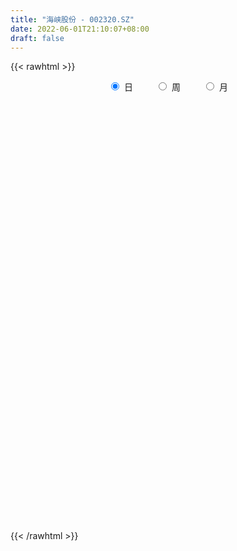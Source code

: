 ```yaml
---
title: "海峡股份 - 002320.SZ"
date: 2022-06-01T21:10:07+08:00
draft: false
---
```

{{< rawhtml >}}
    <div style="text-align: center">
        <label style="padding: 1rem;"><input style="margin-right: .5rem" type="radio" name="period" value="D" checked onclick="period_change(this)">日</label>
        <label style="padding: 1rem;"><input style="margin-right: .5rem" type="radio" name="period" value="W" onclick="period_change(this)">周</label>
        <label style="padding: 1rem;"><input style="margin-right: .5rem" type="radio" name="period" value="M" onclick="period_change(this)">月</label>
    </div>
    <div id="chart" style="height: 700px;"></div> 
    <script type="text/javascript">
        const D_v = [84780.52,158022.11,153281.82,160617.18,96388.44,107554.06,129443.5,97275.0,77658.43,106996.48,63016.31,73534.74,181164.91,105128.03,128283.33,306847.99,158212.87,139062.3,95242.49,83366.16,79783.09,81720.85,73490.59,87049.74,77660.39,77703.33,104316.32,65010.3,75068.65,62898.58,51662.51,49947.68,50513.46,72358.35,70775.47,56042.95,45257.3,48766.3,71640.14,39548.04,55702.92,61376.72,52756.1,226821.44,149955.8,137321.2,286456.35,148628.84,134605.27,108798.56,133827.02,164373.03,78624.84,64537.01,60573.15,56234.22,64743.91,60839.54,53798.08,90275.84,67592.97,68102.73,77700.74,77241.09,45761.9,46408.31,275996.02,179801.87,149124.77,90135.88,182731.87,234866.06,345347.21,507369.77,306178.62,625709.75,522023.91,437570.14,309062.69,370205.13,468368.91,401760.65,294923.7,483174.98,324273.62,208663.34,204976.9,192029.83,222079.51,200318.15,381705.68,208942.07,174828.33,186999.03,233529.01,126506.12,93762.78,140310.02,146224.73,143906.45,148590.26,144327.01,149673.49,114918.31,189043.87,103245.72,96355.46,112816.21,142130.59,144683.94,101243.13,186003.01,149837.56,73197.18,76812.05,165171.34,199441.79,90504.5,104586.05,83260.76,58201.02,185744.32,90442.34,90565.84,78994.81,111675.24,84749.87,73832.2,114575.18,123451.74,65730.44,81953.25,182207.36,131453.89,87542.09,63683.53,187045.2,82831.89,136059.09,197728.7,246453.32,138701.31,87660.56,77888.81,77830.61,72092.25,72978.82,84453.46,78725.53,51243.59,84198.52,59182.23,66743.74,107334.01,121058.89,91155.43,83220.9,48705.99,76219.25,78993.54,45250.38,75583.52,49752.69,53760.82,50465.23,119681.1,65009.69,68851.44,84352.75,61295.83,65179.79,71228.46,90710.99,93622.11,57466.53,81548.99,67266.56,86195.69,66765.78,37328.95,47624.95,45017.27,69021.58,59661.27,91207.97,172376.07,100404.41,74775.87,72831.87,67172.94,144228.45,88908.91,98923.7,94472.95,104473.07,70874.08,109066.54,111738.08,146202.99,105397.15,75774.96,54159.29,55337.23,57753.56,36814.33,40645.55,52892.48,44106.31,43522.58,45112.9,138615.4,390199.83,454244.04,272235.54,218822.13,517394.27,581831.52,1068911.6499999999,575979.3199999999,435570.15,195050.37,166797.87,181805.52,179921.48,141691.38,205952.15,122646.05,137055.47,102705.05,101278.67,88358.72,80265.03,53786.5,91429.99,240403.15,121897.93,77724.95,116272.77,226531.37,119322.31,93238.44,115233.27,157628.04,170449.47,182903.25,170892.36,240440.1,272013.76,140993.47,276251.89]
const D_histogram = [0.0,-0.0050096866,-0.0085010401,0.0016890737,0.0061318185,0.0123668335,0.0074681781,0.0046058567,0.0018958302,-0.0055843025,-0.008131676,-0.0124512886,-0.0069757181,-0.0031495767,0.0044590269,0.022797933,0.0261785267,0.0168195918,0.0080711769,-0.0004861604,-0.0028325547,-0.0055472475,-0.006448828,-0.0124253006,-0.011215246,-0.0130500255,-0.0085305702,-0.0077635988,-0.0112473621,-0.0153045227,-0.0150956208,-0.0153164441,-0.0138838863,-0.0183444,-0.0230958733,-0.0239691336,-0.0235620231,-0.0235772479,-0.0281805405,-0.0278426647,-0.030622526,-0.0370172441,-0.0371213408,-0.01002034,0.0076860148,0.0248251677,0.0462824832,0.050428104,0.0502831415,0.0385733712,0.0326683399,0.036897213,0.0352700461,0.0255994462,0.0150884595,0.0108342429,0.0044330735,0.0007705522,-0.0028614377,-0.011287061,-0.0122368388,-0.0165599745,-0.0221013012,-0.0161760769,-0.0164840207,-0.0118765333,0.010626448,0.0218525423,0.0303755102,0.0341865385,0.0410334105,0.0549593607,0.0774831235,0.1090481827,0.1174458618,0.1582099864,0.16854263,0.1739046736,0.1717213116,0.1714112477,0.1562528127,0.1240766891,0.1064421263,0.0654058131,0.0236058487,-0.0102684421,-0.0254803116,-0.0394160121,-0.0617444565,-0.0711167889,-0.108040093,-0.1180898725,-0.1223954832,-0.1363743226,-0.1597631909,-0.1736752521,-0.1767634394,-0.1775187331,-0.1694753118,-0.1597112677,-0.1521436691,-0.1416248081,-0.1357452903,-0.124003899,-0.1089212721,-0.0972965127,-0.0907347426,-0.0768323638,-0.0676512501,-0.0623882268,-0.0459300725,-0.0219622803,-0.0151645087,-0.001281472,0.0125523786,0.0331257,0.0548802006,0.0660965602,0.0699691895,0.0663683932,0.0650068172,0.0731214691,0.0759324269,0.0794829851,0.0768629319,0.0653341157,0.0543056271,0.0402926138,0.022550056,0.0202538892,0.0176876722,0.0094176865,0.0136392236,0.0135422061,0.0094554147,0.0080702825,0.0159504358,0.0216707248,0.0250625807,0.0361604323,0.0407729,0.0372268714,0.0286682966,0.0186020948,0.0174701908,0.0138208976,0.0074963469,-0.0020667848,-0.0119029444,-0.0138497549,-0.011968879,-0.0077665843,-0.0054389244,0.000613814,0.0061746316,0.010502511,0.0069081073,0.0047941259,0.0011935202,-0.0006448092,-0.0031569794,-0.0109622989,-0.0135143569,-0.0138600133,-0.0152746828,-0.0247681364,-0.0312597622,-0.0335757303,-0.0437213306,-0.0443646603,-0.0433079656,-0.0329928989,-0.014838747,0.0041774942,0.0158417662,0.0278854991,0.0300782015,0.030297243,0.029198696,0.0297733822,0.0262827645,0.0253832418,0.0273478942,0.0240501269,0.0257151699,0.0090553393,0.0030521025,0.000277095,0.0002957312,-0.0010633474,0.0055562649,0.0030324757,-0.0107255488,-0.0282776578,-0.0434707857,-0.0475148937,-0.0492604037,-0.0625206224,-0.0865383094,-0.0895430247,-0.0852697487,-0.0752199894,-0.062530439,-0.0512106586,-0.0393498664,-0.0301837069,-0.0187403097,-0.0108046447,-0.0029572804,0.0050555202,0.0227662012,0.0674899997,0.0990903108,0.1030519746,0.1142961496,0.1298803322,0.1721265903,0.1539445412,0.1160201744,0.0618166119,0.0138883463,-0.0207399344,-0.0426614657,-0.0653916289,-0.075392421,-0.100516204,-0.1122767034,-0.1066521973,-0.1052119302,-0.0893182842,-0.0706302367,-0.0591525241,-0.0457750439,-0.0292957311,0.0008580559,0.0210883904,0.035241151,0.0478958207,0.0488195997,0.0472406745,0.0446936149,0.0465810891,0.0530531875,0.0459842264,0.0511154033,0.0558497836,0.0682562788,0.0616720637,0.0523430501,0.056979631]
const D_fast = [0.0,-0.0062621083,-0.0118787218,-0.0012663395,0.0047093599,0.0140360832,0.0110044723,0.0092936151,0.0070575462,-0.0018186622,-0.0063989546,-0.0138313894,-0.0100997484,-0.0070610012,0.0016623591,0.0257007485,0.0356259738,0.0304719369,0.0237413162,0.0150624388,0.0120079059,0.0079064011,0.0053926136,-0.0036901841,-0.005283941,-0.0103812269,-0.0079944142,-0.0091683425,-0.0154639462,-0.0233472375,-0.0269122408,-0.0309621752,-0.0330005889,-0.0420472027,-0.0525726442,-0.0594381879,-0.0649215833,-0.07083112,-0.0824795477,-0.0891023381,-0.099537831,-0.1151868601,-0.1245712919,-0.0999753762,-0.0803475177,-0.0570020728,-0.0239741365,-0.0072214897,0.0052043331,0.0031379057,0.0053999593,0.0188531357,0.0260434803,0.022772742,0.0160338702,0.0144882142,0.0091953133,0.00572543,0.0013780807,-0.0098693078,-0.0138782954,-0.0223414247,-0.0334080767,-0.0315268716,-0.0359558206,-0.0343174665,-0.0091578732,0.0075313566,0.0236482021,0.0360058651,0.0531110897,0.0807768801,0.1226714238,0.1814985287,0.2192576732,0.2995742945,0.3520425955,0.4008808075,0.4416277734,0.4841705215,0.5080752896,0.5069183383,0.515894307,0.4912094471,0.4553109449,0.4188695436,0.3972875962,0.3734978927,0.3357333342,0.3085818045,0.2446484772,0.2050762295,0.170171748,0.122099328,0.0587696619,0.0014387878,-0.0458402594,-0.0909752364,-0.125300643,-0.1554644158,-0.1859327345,-0.2108200755,-0.2388768803,-0.2581364637,-0.2702841549,-0.2829835237,-0.2991054391,-0.3044111514,-0.3121428501,-0.3224768836,-0.3175012474,-0.2990240252,-0.2960173809,-0.2824547121,-0.2654827669,-0.2366280205,-0.2011534697,-0.1734129701,-0.1520480434,-0.1390567414,-0.1241666131,-0.0977715939,-0.0759775294,-0.0525562249,-0.0359605451,-0.0311558325,-0.0286079142,-0.0325477741,-0.0446528179,-0.0418855124,-0.0400298114,-0.0459453755,-0.0383140324,-0.0350254984,-0.0367484361,-0.0361159977,-0.0242482355,-0.0131102652,-0.0034527642,0.0166851955,0.0314908882,0.0372515775,0.0358600768,0.0304443987,0.0336800424,0.0334859735,0.0290355097,0.0189556817,0.006143786,0.0007345368,-0.0003768071,0.0018838416,0.0028517704,0.0090579622,0.0161624378,0.023115945,0.021248568,0.0203331181,0.0170308924,0.0150313607,0.0117299457,0.0011840514,-0.0047465957,-0.0085572555,-0.0137905957,-0.0294760834,-0.0437826497,-0.0544925504,-0.0755684834,-0.0873029781,-0.0970732748,-0.0950064328,-0.0805619677,-0.060501353,-0.0448766394,-0.0258615317,-0.0161492789,-0.0083559266,-0.0021547996,0.0058632321,0.0089433055,0.0143895932,0.0231912193,0.0259059836,0.0339998191,0.0196038233,0.0143636122,0.0116578785,0.0117504475,0.010125532,0.0181342105,0.0163685402,-0.0000708715,-0.0246923949,-0.0507532193,-0.0666760507,-0.0807366616,-0.1096270359,-0.1552793002,-0.1806697717,-0.1977139328,-0.206469171,-0.2094122302,-0.2108951145,-0.2088717889,-0.2072515562,-0.2004932364,-0.1952587325,-0.1881506883,-0.1788740077,-0.1554717763,-0.093875478,-0.0375025892,-0.0077779317,0.0320402806,0.0800945464,0.165372452,0.1856765382,0.176757215,0.1380078055,0.0935516264,0.0537383622,0.0211514644,-0.017926606,-0.0467755034,-0.0970283374,-0.1368580126,-0.1578965558,-0.1827592713,-0.1891951963,-0.188164708,-0.1914751264,-0.1895414072,-0.1803860271,-0.1500177262,-0.1245152941,-0.1015522457,-0.0769236209,-0.063794942,-0.0535636985,-0.0449373544,-0.0314046079,-0.0116692127,-0.0072421171,0.0106679106,0.0293647368,0.0588353016,0.0676691026,0.0714258514,0.0903073401]
const D_slow = [0.0,-0.0012524217,-0.0033776817,-0.0029554132,-0.0014224586,0.0016692497,0.0035362943,0.0046877584,0.005161716,0.0037656404,0.0017327214,-0.0013801008,-0.0031240303,-0.0039114245,-0.0027966678,0.0029028155,0.0094474471,0.0136523451,0.0156701393,0.0155485992,0.0148404605,0.0134536487,0.0118414416,0.0087351165,0.005931305,0.0026687986,0.0005361561,-0.0014047437,-0.0042165842,-0.0080427148,-0.01181662,-0.0156457311,-0.0191167026,-0.0237028027,-0.029476771,-0.0354690544,-0.0413595601,-0.0472538721,-0.0542990072,-0.0612596734,-0.0689153049,-0.0781696159,-0.0874499511,-0.0899550361,-0.0880335324,-0.0818272405,-0.0702566197,-0.0576495937,-0.0450788083,-0.0354354655,-0.0272683806,-0.0180440773,-0.0092265658,-0.0028267042,0.0009454106,0.0036539714,0.0047622397,0.0049548778,0.0042395184,0.0014177531,-0.0016414566,-0.0057814502,-0.0113067755,-0.0153507947,-0.0194717999,-0.0224409332,-0.0197843212,-0.0143211856,-0.0067273081,0.0018193266,0.0120776792,0.0258175194,0.0451883003,0.0724503459,0.1018118114,0.141364308,0.1834999655,0.2269761339,0.2699064618,0.3127592737,0.3518224769,0.3828416492,0.4094521807,0.425803634,0.4317050962,0.4291379857,0.4227679078,0.4129139048,0.3974777906,0.3796985934,0.3526885702,0.323166102,0.2925672312,0.2584736506,0.2185328529,0.1751140398,0.13092318,0.0865434967,0.0441746688,0.0042468519,-0.0337890654,-0.0691952674,-0.10313159,-0.1341325647,-0.1613628828,-0.1856870109,-0.2083706966,-0.2275787875,-0.2444916001,-0.2600886568,-0.2715711749,-0.277061745,-0.2808528721,-0.2811732401,-0.2780351455,-0.2697537205,-0.2560336703,-0.2395095303,-0.2220172329,-0.2054251346,-0.1891734303,-0.170893063,-0.1519099563,-0.13203921,-0.112823477,-0.0964899481,-0.0829135413,-0.0728403879,-0.0672028739,-0.0621394016,-0.0577174836,-0.055363062,-0.051953256,-0.0485677045,-0.0462038508,-0.0441862802,-0.0401986713,-0.0347809901,-0.0285153449,-0.0194752368,-0.0092820118,0.0000247061,0.0071917802,0.0118423039,0.0162098516,0.019665076,0.0215391627,0.0210224665,0.0180467304,0.0145842917,0.0115920719,0.0096504259,0.0082906948,0.0084441483,0.0099878062,0.0126134339,0.0143404607,0.0155389922,0.0158373723,0.0156761699,0.0148869251,0.0121463504,0.0087677612,0.0053027578,0.0014840871,-0.004707947,-0.0125228875,-0.0209168201,-0.0318471527,-0.0429383178,-0.0537653092,-0.0620135339,-0.0657232207,-0.0646788471,-0.0607184056,-0.0537470308,-0.0462274804,-0.0386531697,-0.0313534957,-0.0239101501,-0.017339459,-0.0109936485,-0.004156675,0.0018558567,0.0082846492,0.010548484,0.0113115097,0.0113807834,0.0114547162,0.0111888794,0.0125779456,0.0133360645,0.0106546773,0.0035852629,-0.0072824335,-0.019161157,-0.0314762579,-0.0471064135,-0.0687409908,-0.091126747,-0.1124441842,-0.1312491815,-0.1468817913,-0.1596844559,-0.1695219225,-0.1770678493,-0.1817529267,-0.1844540879,-0.185193408,-0.1839295279,-0.1782379776,-0.1613654777,-0.1365929,-0.1108299063,-0.0822558689,-0.0497857859,-0.0067541383,0.031731997,0.0607370406,0.0761911936,0.0796632801,0.0744782965,0.0638129301,0.0474650229,0.0286169176,0.0034878666,-0.0245813092,-0.0512443585,-0.0775473411,-0.0998769121,-0.1175344713,-0.1323226023,-0.1437663633,-0.1510902961,-0.1508757821,-0.1456036845,-0.1367933967,-0.1248194416,-0.1126145417,-0.100804373,-0.0896309693,-0.077985697,-0.0647224002,-0.0532263436,-0.0404474927,-0.0264850468,-0.0094209771,0.0059970388,0.0190828013,0.0333277091]
const D_data = [['2021-05-21', 5.8099, 5.7804, 5.751, 5.8393],['2021-05-24', 5.751, 5.7019, 5.6725, 5.7903],['2021-05-25', 5.6823, 5.6921, 5.6234, 5.751],['2021-05-26', 5.7314, 5.8786, 5.6627, 5.9178],['2021-05-27', 5.859, 5.8491, 5.8295, 5.9277],['2021-05-28', 5.859, 5.908, 5.8295, 5.9571],['2021-05-31', 5.9473, 5.7804, 5.7706, 5.9571],['2021-06-01', 5.7706, 5.7903, 5.7314, 5.8295],['2021-06-02', 5.7903, 5.7804, 5.7412, 5.8491],['2021-06-03', 5.7804, 5.6921, 5.6823, 5.7804],['2021-06-04', 5.7019, 5.7216, 5.6529, 5.7608],['2021-06-07', 5.6725, 5.6725, 5.6529, 5.7314],['2021-06-08', 5.7118, 5.7903, 5.6332, 5.9767],['2021-06-09', 5.7314, 5.7903, 5.7019, 5.8393],['2021-06-10', 5.7706, 5.8688, 5.7706, 5.8786],['2021-06-11', 5.9473, 6.0847, 5.8982, 6.1141],['2021-06-15', 6.0847, 5.9767, 5.9767, 6.173],['2021-06-16', 5.9375, 5.8197, 5.7804, 5.9669],['2021-06-17', 5.8295, 5.7903, 5.7706, 5.908],['2021-06-18', 5.7903, 5.751, 5.7019, 5.7903],['2021-06-21', 5.7314, 5.8001, 5.7118, 5.8099],['2021-06-22', 5.8295, 5.7804, 5.751, 5.8393],['2021-06-23', 5.8295, 5.7903, 5.751, 5.8295],['2021-06-24', 5.7608, 5.7019, 5.6921, 5.7608],['2021-06-25', 5.7118, 5.7706, 5.7118, 5.8099],['2021-06-28', 5.7903, 5.7216, 5.7118, 5.8001],['2021-06-29', 5.7216, 5.8001, 5.6725, 5.859],['2021-06-30', 5.8001, 5.7608, 5.7216, 5.8001],['2021-07-01', 5.7608, 5.6921, 5.6823, 5.7804],['2021-07-02', 5.6921, 5.6529, 5.6332, 5.7019],['2021-07-05', 5.6529, 5.6823, 5.6332, 5.7314],['2021-07-06', 5.7019, 5.6627, 5.6234, 5.7216],['2021-07-07', 5.6529, 5.6725, 5.6234, 5.6823],['2021-07-08', 5.6725, 5.5744, 5.5449, 5.6921],['2021-07-09', 5.5744, 5.5253, 5.4762, 5.5744],['2021-07-12', 5.5449, 5.5351, 5.5155, 5.6136],['2021-07-13', 5.5645, 5.5253, 5.4958, 5.5645],['2021-07-14', 5.4958, 5.4958, 5.4762, 5.5253],['2021-07-15', 5.486, 5.3977, 5.3486, 5.486],['2021-07-16', 5.3977, 5.4173, 5.3683, 5.4762],['2021-07-19', 5.4271, 5.3388, 5.3388, 5.4271],['2021-07-20', 5.3094, 5.2309, 5.2211, 5.3192],['2021-07-21', 5.2211, 5.2505, 5.2112, 5.2897],['2021-07-22', 5.2505, 5.6332, 5.2505, 5.6725],['2021-07-23', 5.6038, 5.6234, 5.4566, 5.7216],['2021-07-26', 5.6234, 5.7118, 5.5744, 5.7804],['2021-07-27', 5.8393, 5.8884, 5.7706, 6.0651],['2021-07-28', 5.8884, 5.7706, 5.6431, 5.9375],['2021-07-29', 5.8295, 5.7608, 5.6529, 5.8786],['2021-07-30', 5.7216, 5.6136, 5.5744, 5.7804],['2021-08-02', 5.594, 5.6627, 5.3977, 5.6725],['2021-08-03', 5.6529, 5.8099, 5.594, 5.8884],['2021-08-04', 5.8099, 5.7706, 5.7118, 5.8393],['2021-08-05', 5.7412, 5.6627, 5.6529, 5.7706],['2021-08-06', 5.6529, 5.6136, 5.5744, 5.6921],['2021-08-09', 5.6234, 5.6627, 5.6038, 5.6725],['2021-08-10', 5.6627, 5.6136, 5.5449, 5.6627],['2021-08-11', 5.6529, 5.6234, 5.5744, 5.6627],['2021-08-12', 5.5842, 5.6038, 5.5842, 5.6627],['2021-08-13', 5.594, 5.5057, 5.4762, 5.594],['2021-08-16', 5.5057, 5.5645, 5.486, 5.6136],['2021-08-17', 5.594, 5.4958, 5.4762, 5.6038],['2021-08-18', 5.4958, 5.437, 5.4075, 5.5155],['2021-08-19', 5.437, 5.5645, 5.4075, 5.6038],['2021-08-20', 5.5547, 5.486, 5.4271, 5.5547],['2021-08-23', 5.4762, 5.5449, 5.4762, 5.5744],['2021-08-24', 5.5547, 5.8393, 5.5351, 5.8884],['2021-08-25', 5.7903, 5.8001, 5.7804, 5.9473],['2021-08-26', 5.7903, 5.8393, 5.751, 5.8786],['2021-08-27', 5.8393, 5.8393, 5.751, 5.859],['2021-08-30', 5.8393, 5.9375, 5.8295, 6.016],['2021-08-31', 5.9375, 6.1239, 5.9178, 6.1338],['2021-09-01', 6.1338, 6.3889, 6.1338, 6.3889],['2021-09-02', 6.5754, 6.7324, 6.3987, 6.9679],['2021-09-03', 6.5361, 6.6539, 6.4969, 6.8207],['2021-09-06', 6.6735, 7.3212, 6.6735, 7.3212],['2021-09-07', 7.3409, 7.2329, 7.017, 7.4096],['2021-09-08', 7.2722, 7.3801, 7.1446, 7.7334],['2021-09-09', 7.3703, 7.4685, 7.2329, 7.4881],['2021-09-10', 7.6549, 7.6647, 7.4783, 7.7334],['2021-09-13', 7.6647, 7.6157, 7.5568, 8.1162],['2021-09-14', 7.7138, 7.439, 7.4194, 7.7334],['2021-09-15', 7.439, 7.6353, 7.3114, 7.6942],['2021-09-16', 7.6353, 7.3114, 7.2525, 7.6549],['2021-09-17', 7.174, 7.174, 6.9581, 7.3507],['2021-09-22', 7.1642, 7.1348, 6.9974, 7.2133],['2021-09-23', 7.2329, 7.282, 7.2133, 7.3899],['2021-09-24', 7.2918, 7.2525, 7.1937, 7.547],['2021-09-27', 7.2525, 7.0661, 6.9189, 7.2624],['2021-09-28', 7.0661, 7.1446, 6.9581, 7.2329],['2021-09-29', 7.1152, 6.6539, 6.6146, 7.125],['2021-09-30', 6.7815, 6.8207, 6.703, 6.9581],['2021-10-08', 6.9679, 6.8011, 6.703, 6.9679],['2021-10-11', 6.8011, 6.5656, 6.5263, 6.8404],['2021-10-12', 6.595, 6.2613, 6.2025, 6.6245],['2021-10-13', 6.2613, 6.173, 6.0651, 6.3104],['2021-10-14', 6.173, 6.1436, 6.0945, 6.2417],['2021-10-15', 6.1338, 6.0356, 6.016, 6.1534],['2021-10-18', 6.0356, 6.0356, 5.9865, 6.1043],['2021-10-19', 6.0552, 5.9767, 5.9375, 6.0847],['2021-10-20', 5.9767, 5.8688, 5.8393, 5.9767],['2021-10-21', 5.8884, 5.8295, 5.8099, 5.9964],['2021-10-22', 5.8001, 5.6921, 5.6725, 5.8491],['2021-10-25', 5.6921, 5.6921, 5.6234, 5.7216],['2021-10-26', 5.7608, 5.6921, 5.6725, 5.8786],['2021-10-27', 5.7019, 5.6136, 5.594, 5.751],['2021-10-28', 5.6136, 5.4958, 5.4664, 5.6332],['2021-10-29', 5.5253, 5.5449, 5.4762, 5.6038],['2021-11-01', 5.6431, 5.4566, 5.4468, 5.6431],['2021-11-02', 5.4566, 5.3584, 5.2996, 5.5155],['2021-11-03', 5.3388, 5.4762, 5.3094, 5.4958],['2021-11-04', 5.4762, 5.6136, 5.4173, 5.6332],['2021-11-05', 5.5744, 5.4271, 5.4173, 5.5744],['2021-11-08', 5.486, 5.5253, 5.437, 5.5351],['2021-11-09', 5.5253, 5.5645, 5.4958, 5.5744],['2021-11-10', 5.5842, 5.7216, 5.5645, 5.7804],['2021-11-11', 5.751, 5.8491, 5.7216, 5.9669],['2021-11-12', 5.8491, 5.8197, 5.7412, 5.8491],['2021-11-15', 5.7804, 5.7903, 5.6725, 5.8197],['2021-11-16', 5.7903, 5.7216, 5.6725, 5.8295],['2021-11-17', 5.6921, 5.7608, 5.6921, 5.7903],['2021-11-18', 5.7608, 5.9277, 5.7412, 6.0552],['2021-11-19', 5.9178, 5.9277, 5.8491, 5.9277],['2021-11-22', 5.9178, 5.9964, 5.8688, 6.0062],['2021-11-23', 5.9767, 5.9669, 5.9375, 6.0356],['2021-11-24', 5.9473, 5.859, 5.8197, 5.9571],['2021-11-25', 5.8295, 5.8393, 5.7706, 5.8786],['2021-11-26', 5.8295, 5.7608, 5.7314, 5.8295],['2021-11-29', 5.6038, 5.6431, 5.5744, 5.7314],['2021-11-30', 5.6627, 5.7903, 5.6332, 5.8688],['2021-12-01', 5.7608, 5.7804, 5.7019, 5.8001],['2021-12-02', 5.7706, 5.6823, 5.6823, 5.8295],['2021-12-03', 5.7118, 5.8295, 5.7019, 6.0454],['2021-12-06', 5.859, 5.7903, 5.6038, 5.859],['2021-12-07', 5.8393, 5.7314, 5.6921, 5.8491],['2021-12-08', 5.751, 5.751, 5.7019, 5.8001],['2021-12-09', 5.7903, 5.8884, 5.7804, 5.9473],['2021-12-10', 5.8884, 5.908, 5.8393, 5.9178],['2021-12-13', 5.908, 5.9178, 5.8982, 6.0651],['2021-12-14', 5.9865, 6.0749, 5.9375, 6.0847],['2021-12-15', 6.1239, 6.0651, 6.0062, 6.2908],['2021-12-16', 6.1043, 5.9964, 5.9375, 6.1141],['2021-12-17', 5.9964, 5.9277, 5.908, 6.0356],['2021-12-20', 5.9178, 5.8786, 5.8786, 5.9571],['2021-12-21', 5.908, 5.9767, 5.8884, 6.0258],['2021-12-22', 6.0258, 5.9473, 5.9178, 6.0258],['2021-12-23', 5.9669, 5.8982, 5.8786, 5.9669],['2021-12-24', 5.9375, 5.8197, 5.7903, 5.9473],['2021-12-27', 5.7903, 5.7608, 5.7216, 5.8688],['2021-12-28', 5.751, 5.8197, 5.7314, 5.8197],['2021-12-29', 5.8393, 5.859, 5.7706, 5.9473],['2021-12-30', 5.8393, 5.8982, 5.8197, 5.908],['2021-12-31', 5.8884, 5.8884, 5.8295, 5.908],['2022-01-04', 5.9178, 5.9571, 5.8884, 5.9669],['2022-01-05', 5.9669, 5.9865, 5.9375, 6.0258],['2022-01-06', 5.9767, 6.0062, 5.9473, 6.0258],['2022-01-07', 6.0062, 5.9178, 5.908, 6.0258],['2022-01-10', 5.9178, 5.9277, 5.8786, 5.9571],['2022-01-11', 5.9473, 5.8982, 5.8786, 5.9865],['2022-01-12', 5.908, 5.908, 5.8099, 5.9277],['2022-01-13', 5.908, 5.8884, 5.859, 5.9375],['2022-01-14', 5.8786, 5.7903, 5.7804, 5.8786],['2022-01-17', 5.8197, 5.8197, 5.7804, 5.8491],['2022-01-18', 5.8099, 5.8295, 5.7706, 5.8295],['2022-01-19', 5.8491, 5.8001, 5.7706, 5.8491],['2022-01-20', 5.8099, 5.6529, 5.6431, 5.8099],['2022-01-21', 5.6529, 5.6234, 5.594, 5.7019],['2022-01-24', 5.6234, 5.6234, 5.5253, 5.6431],['2022-01-25', 5.6136, 5.4566, 5.4566, 5.6529],['2022-01-26', 5.4664, 5.5057, 5.437, 5.5351],['2022-01-27', 5.4958, 5.486, 5.4762, 5.5645],['2022-01-28', 5.4958, 5.594, 5.4958, 5.6136],['2022-02-07', 5.6823, 5.7412, 5.6627, 5.7903],['2022-02-08', 5.7412, 5.8393, 5.7216, 5.8393],['2022-02-09', 5.8295, 5.8295, 5.7903, 5.8491],['2022-02-10', 5.8393, 5.908, 5.8197, 5.9178],['2022-02-11', 5.908, 5.8393, 5.8197, 5.9178],['2022-02-14', 5.8393, 5.8393, 5.7804, 5.9571],['2022-02-15', 5.9473, 5.8393, 5.8099, 5.9767],['2022-02-16', 5.8884, 5.8786, 5.8393, 5.8982],['2022-02-17', 5.8688, 5.8393, 5.8197, 5.8982],['2022-02-18', 5.8001, 5.8786, 5.7903, 5.908],['2022-02-21', 5.8884, 5.9375, 5.8393, 5.9375],['2022-02-22', 5.9375, 5.8884, 5.859, 5.9375],['2022-02-23', 5.8884, 5.9669, 5.8688, 5.9767],['2022-02-24', 5.9571, 5.7118, 5.6136, 5.9571],['2022-02-25', 5.7706, 5.7903, 5.7118, 5.8197],['2022-02-28', 5.7903, 5.8099, 5.6921, 5.8393],['2022-03-01', 5.8197, 5.8393, 5.7804, 5.859],['2022-03-02', 5.8393, 5.8197, 5.7903, 5.859],['2022-03-03', 5.8688, 5.9375, 5.8295, 5.9767],['2022-03-04', 5.9571, 5.8393, 5.8099, 5.9767],['2022-03-07', 5.8099, 5.6529, 5.6431, 5.8393],['2022-03-08', 5.6234, 5.5057, 5.4762, 5.6725],['2022-03-09', 5.5155, 5.4173, 5.2112, 5.5842],['2022-03-10', 5.5645, 5.4664, 5.4566, 5.5744],['2022-03-11', 5.3977, 5.437, 5.2701, 5.4664],['2022-03-14', 5.3879, 5.2014, 5.1916, 5.4271],['2022-03-15', 5.2014, 4.8972, 4.8874, 5.2309],['2022-03-16', 4.9757, 5.0051, 4.7598, 5.0248],['2022-03-17', 5.064, 5.015, 4.9953, 5.1033],['2022-03-18', 5.0051, 5.0444, 4.9463, 5.0542],['2022-03-21', 5.0542, 5.064, 5.0051, 5.0837],['2022-03-22', 5.0444, 5.0444, 5.015, 5.0935],['2022-03-23', 5.0444, 5.0542, 5.0346, 5.0837],['2022-03-24', 5.0444, 5.0248, 5.015, 5.064],['2022-03-25', 5.015, 5.064, 5.0051, 5.1131],['2022-03-28', 5.015, 5.0346, 4.9266, 5.064],['2022-03-29', 5.0542, 5.0444, 5.0248, 5.0837],['2022-03-30', 5.0444, 5.064, 5.015, 5.0738],['2022-03-31', 5.0542, 5.2407, 5.0444, 5.3584],['2022-04-01', 5.2407, 5.7608, 5.2014, 5.7608],['2022-04-06', 5.7314, 5.8491, 5.5449, 6.0552],['2022-04-07', 5.8099, 5.6627, 5.6431, 5.9473],['2022-04-08', 5.7804, 5.8688, 5.6921, 5.8786],['2022-04-11', 5.8884, 6.0847, 5.7804, 6.2908],['2022-04-12', 5.9178, 6.6932, 5.7608, 6.6932],['2022-04-13', 6.8698, 6.1338, 6.0847, 7.0857],['2022-04-14', 5.8982, 5.8491, 5.8197, 6.016],['2022-04-15', 5.751, 5.4762, 5.4762, 5.751],['2022-04-18', 5.3879, 5.3192, 5.2799, 5.4468],['2022-04-19', 5.3094, 5.2701, 5.2211, 5.4271],['2022-04-20', 5.3094, 5.2603, 5.1818, 5.3879],['2022-04-21', 5.2603, 5.0935, 5.0542, 5.2701],['2022-04-22', 5.0542, 5.1131, 5.0248, 5.2211],['2022-04-25', 5.0837, 4.7598, 4.7304, 5.0837],['2022-04-26', 4.7696, 4.7402, 4.7107, 4.8677],['2022-04-27', 4.7205, 4.8481, 4.5243, 4.8579],['2022-04-28', 4.7696, 4.7205, 4.6813, 4.907],['2022-04-29', 4.8089, 4.8579, 4.7696, 4.8874],['2022-05-05', 4.8677, 4.907, 4.7892, 4.9659],['2022-05-06', 4.799, 4.8285, 4.7304, 4.8874],['2022-05-09', 4.8285, 4.8579, 4.8187, 4.907],['2022-05-10', 4.8285, 4.9266, 4.7598, 4.9561],['2022-05-11', 4.9266, 5.1916, 4.9266, 5.3486],['2022-05-12', 5.1033, 5.1916, 5.0935, 5.2407],['2022-05-13', 5.1916, 5.2112, 5.1327, 5.2603],['2022-05-16', 5.2112, 5.2799, 5.1622, 5.3486],['2022-05-17', 5.329, 5.1916, 5.1622, 5.5547],['2022-05-18', 5.1524, 5.1818, 5.0935, 5.2407],['2022-05-19', 5.0837, 5.1818, 5.064, 5.2112],['2022-05-20', 5.1622, 5.2603, 5.1622, 5.3192],['2022-05-23', 5.2603, 5.3703, 5.2503, 5.4203],['2022-05-24', 5.3903, 5.2303, 5.2203, 5.4503],['2022-05-25', 5.2203, 5.4103, 5.2003, 5.4303],['2022-05-26', 5.4203, 5.4703, 5.3303, 5.4903],['2022-05-27', 5.5103, 5.6603, 5.4203, 5.6603],['2022-05-30', 5.72, 5.49, 5.42, 5.72],['2022-05-31', 5.41, 5.46, 5.4, 5.52],['2022-06-01', 5.46, 5.67, 5.42, 5.73]]
const W_v = [118166.52,220483.4,247061.26,169319.06,289791.52,474254.83,292325.71,328471.89,289957.7,181300.64,122908.52,284566.77,215823.82,197500.12,252536.85,246675.46,365643.48,150239.12,283744.15,271707.98,253149.71,178035.46,175313.21,200586.57,169681.17,501419.72,401558.61,611192.73,546281.13,253037.85,393228.4,922868.3500000001,713669.4600000001,834318.5000000001,607645.22,718918.0699999999,460015.85,915991.9099999999,1634357.5299999998,1173590.28,542287.33,1012935.12,787698.9099999999,1564207.1599999999,934776.1900000001,681441.89,671575.3,602023.26,729047.9399999999,533228.75,405110.4099999999,281546.0,560507.8200000001,299000.69,236191.06,172110.76,295789.45,244082.24,209782.47,201246.7,231453.04,342478.52,288402.82,557192.7100000001,259453.47,212730.79,178907.35,415235.59,282024.33,391475.37,558421.86,308988.45,281185.95,175965.48,155624.89,216955.77,295812.2,227469.24,201356.29,253719.23,452576.96,636321.45,748556.2700000001,830174.8900000001,606829.4,630750.7799999999,463664.76,411436.01,439262.72,365766.69,72022.41,232224.87,310201.55,312319.09,194868.59,191757.39,228402.45,302700.78,254432.64,527304.0499999999,230115.19,274367.1,162367.15,145441.37,195380.15,195781.19,397936.74,346690.6699999999,263575.38,295399.76,333566.65,197629.16,29868.0,112337.22,251083.62,206478.38,305914.35,843288.3199999999,780642.51,466552.8,331964.09,601008.0800000001,508089.21,818506.73,990501.75,622112.8300000001,809045.9299999999,725236.71,1004158.7100000001,1260254.8199999998,738390.96,995374.2,888269.24,884783.5199999999,2543319.96,1456705.8100000001,1373127.7600000002,1240933.3100000001,701686.87,977233.72,910162.5299999999,1112194.9300000002,617032.78,1314517.23,1255116.54,1735157.75,3531055.02,1549748.0800000001,957098.9299999999,448319.3199999999,1431915.4199999999,1993522.3200000001,1734302.5599999998,1034697.83,735274.74,1130313.0,1652319.75,999714.03,602607.3500000001,505231.21,438579.93,337481.51,321325.26,400922.69,95659.94,324317.19,335102.65,343852.67,353073.94,513703.82,797374.51,374443.7,304541.96,297745.61,215939.19,447104.01,268536.01,452507.4500000001,283510.15,319235.39,252543.84,229738.65,131481.36,150106.87,312983.92,433914.25,450058.8199999999,444052.6200000001,561610.0,1012625.75,664947.38,871200.8900000001,603309.84,637029.45,361990.64,565741.08,692350.2,675863.6100000001,474389.72,794959.0,475883.8199999999,399704.66,384997.18,295257.47,261254.73,546612.98,815810.22,501935.05,325891.59,336399.4300000001,741466.85,1576493.5300000003,2264571.6199999996,1972501.8599999999,605670.0699999999,1013045.4100000001,174828.33,781106.9600000001,732721.9400000001,616379.5700000001,723898.23,605126.86,522234.49,439817.96,567917.97,552556.6,806602.9800000002,385243.95,340093.61,402769.23,324752.68,338669.53,350908.27,390615.18,282932.64,492671.3,447918.04,477810.34,493272.47,243443.15,661557.02,945301.71,3179686.9099999997,865266.62,669637.3900000001,168623.75,585242.52,670598.16,922313.22,689259.12]
const W_histogram = [0.0,0.0099683191,0.025498913,0.0297185623,0.0594641823,0.0824926025,0.1112432421,0.1121892147,0.1257158597,0.11623363,0.1059446017,0.1196091538,0.1190335709,0.1094318176,0.0743622845,0.0510684723,0.0095014121,-0.0192424052,-0.0110906283,-0.0184486219,-0.0124320387,-0.0032335541,0.0031129448,0.0005035954,-0.0059433536,0.0306111406,0.0959547686,0.0627925357,-0.0276505471,-0.0588133844,-0.039859239,0.0179390868,0.0463549602,0.0828900485,0.0871826001,0.1204032227,0.1955409779,0.2233504189,0.1074391672,0.0334263293,-0.0481996533,-0.0850192941,-0.1039161655,-0.0541094342,-0.0915103486,-0.1057271518,-0.1546061904,-0.200470507,-0.1781046278,-0.1863452597,-0.1833970843,-0.1901735561,-0.174349106,-0.1701904331,-0.1633330657,-0.1706939214,-0.1738492335,-0.1807822188,-0.1816174701,-0.1751289492,-0.1527271968,-0.105082765,-0.0871559453,-0.0809066283,-0.0685201964,-0.0442031917,-0.0316427235,-0.0037885699,0.0025118662,0.015713968,0.0400253479,0.0538329429,0.0527054987,0.0476954104,0.0475660275,0.0469926647,0.0537540031,0.0533654339,0.0494726986,0.050443814,0.0589499253,0.0809031783,0.1022532085,0.1474510103,0.1653620582,0.1351728817,0.1204567911,0.1037785625,0.0890099242,0.0513312142,0.0227916711,-0.0139555332,-0.0222354226,-0.0416971137,-0.0622721484,-0.0750684286,-0.0818728221,-0.0716275456,-0.0627355558,-0.0419961222,-0.0395070905,-0.0335769218,-0.029789441,-0.0337169727,-0.0590197256,-0.0685877839,-0.0592245736,-0.0475794951,-0.0312026642,-0.00641246,0.0044653006,-0.0029110146,-0.003428081,0.0044542007,0.0109426913,0.0251397389,0.0319753765,0.0660384038,0.065331845,0.0798751617,0.0799750466,0.1006756923,0.111001452,0.1387148183,0.1758254941,0.2040037234,0.2059234323,0.1946183668,0.2242618713,0.21403938,0.1772503453,0.1820236991,0.1294492376,0.1334507628,0.1696804601,0.1655076134,0.1445383411,0.1593770184,0.1347575066,0.0758152353,0.0709654953,0.0471245865,0.0392495919,0.0700975642,0.0600685335,0.1112229178,0.0776285054,0.0015550589,-0.0609489291,-0.1111175514,-0.1148697146,-0.0833076996,-0.0969231651,-0.1453295783,-0.1645230764,-0.1426209047,-0.1204812853,-0.1052500005,-0.115482104,-0.1322336634,-0.1518983416,-0.155132072,-0.1763514014,-0.2052745342,-0.2053503492,-0.20416142,-0.2128874295,-0.2334648863,-0.2199482156,-0.199258098,-0.1463034031,-0.1270182144,-0.1044456304,-0.1075101748,-0.1003151536,-0.0781908785,-0.0662107005,-0.060248893,-0.0751015006,-0.0761212937,-0.0937646754,-0.1017540956,-0.0865832876,-0.0537926106,-0.0391237091,0.0075412054,0.0322876454,0.0575668803,0.0883032761,0.1593338686,0.1972117925,0.1925384049,0.1815692654,0.1634775941,0.1481855458,0.1125653559,0.0570396619,0.0275243102,-0.0042424992,-0.0006777343,-0.0196212975,-0.0290880901,-0.0408146294,-0.0538815795,-0.0657300488,-0.0559987413,-0.0469023803,-0.0379485244,-0.0363527976,-0.0337410808,-0.0067485803,0.0635648013,0.1697210768,0.1965690456,0.208177683,0.1765854258,0.1454749702,0.0683641978,-0.0067611697,-0.0641611104,-0.1054196218,-0.1015853505,-0.0876197689,-0.0853799498,-0.0753769867,-0.0602353947,-0.0462819469,-0.0418486975,-0.0322429593,-0.0223333,-0.0227147189,-0.0319890362,-0.0375032366,-0.0227554153,-0.0091754312,-0.0051615311,0.0014200469,-0.0195381698,-0.0559955691,-0.0738231325,-0.0356537454,-0.0018820354,-0.004579906,-0.0281017167,-0.056492542,-0.071908091,-0.0519197272,-0.031959937,0.0094020801,0.0370808696]
const W_fast = [0.0,0.0124603989,0.0343657211,0.0460150109,0.0906266765,0.1342782473,0.1908396974,0.2198329738,0.2647885837,0.2843647615,0.3005618835,0.3441287241,0.3733115339,0.391067735,0.374588773,0.3640620789,0.3248703718,0.2913159532,0.296695073,0.2847249239,0.2876334974,0.2960235935,0.3031483286,0.3006648781,0.2927320906,0.33693937,0.4262716901,0.4088075912,0.3114518716,0.2655856882,0.2745750239,0.3368581213,0.3768627348,0.4341203352,0.4602085369,0.5235299651,0.6475529648,0.7312000106,0.6421485506,0.576492295,0.4828163991,0.4247419348,0.379866022,0.4161453948,0.3558668933,0.3152183021,0.2276877158,0.1317057726,0.1095454948,0.0547185479,0.0118174522,-0.0425024085,-0.0702652349,-0.1086541703,-0.1426300693,-0.1926644054,-0.2392820259,-0.2914105658,-0.3376501847,-0.3749439011,-0.3907239479,-0.3693502073,-0.373212374,-0.387189714,-0.3919333313,-0.3786671245,-0.3740173371,-0.3471103261,-0.3401819234,-0.3230513296,-0.2887336127,-0.261467782,-0.2494188515,-0.2425050872,-0.2307429632,-0.2195681599,-0.1993683207,-0.1864155314,-0.1779400921,-0.1643580232,-0.1411144305,-0.0989353829,-0.0520220507,0.0300385037,0.0892900661,0.0928941101,0.1082922173,0.1175586293,0.125042472,0.1001965656,0.0773549402,0.0371188526,0.0232801076,-0.006605862,-0.0427489337,-0.0743123211,-0.1015849202,-0.10924653,-0.1160384291,-0.1057980261,-0.113185767,-0.1156498288,-0.1193097082,-0.1316664832,-0.1717241674,-0.1984391717,-0.2038821047,-0.2041319001,-0.1955557352,-0.172368646,-0.1603745603,-0.1684786291,-0.1698527158,-0.1608568838,-0.1516327205,-0.1311507382,-0.1163212564,-0.0657486282,-0.0501222257,-0.0156101186,0.0044835279,0.0503530968,0.0884292194,0.1508212903,0.2318883396,0.3110674997,0.3644680668,0.4018175929,0.4875265653,0.530813919,0.5383374706,0.5886167492,0.5684045971,0.605768813,0.6844186254,0.721622682,0.736787995,0.7914709269,0.8005407917,0.7605523292,0.7734439631,0.7613842009,0.7633216043,0.8116939676,0.8166820703,0.8956421841,0.881454898,0.8057702163,0.7280289959,0.6500809857,0.6176113939,0.6283464841,0.5905002273,0.5057614195,0.4454371523,0.4316840978,0.423703396,0.4126221806,0.3735195511,0.3237095758,0.2660703123,0.2240535638,0.158746384,0.0785046177,0.0270912155,-0.0227602104,-0.0847080773,-0.1636517556,-0.2051221389,-0.2342465458,-0.2178677017,-0.2303370665,-0.2338758901,-0.2638179782,-0.2817017455,-0.27912519,-0.283697687,-0.2927981029,-0.3264260856,-0.3464762021,-0.3875607527,-0.4209886968,-0.4274637106,-0.4081211863,-0.4032332121,-0.3546829963,-0.3218646449,-0.2821936899,-0.2293814751,-0.1185174154,-0.0313365433,0.0121246703,0.0465478471,0.0693255743,0.0910799124,0.0836010615,0.042335283,0.0197010089,-0.0131264253,-0.009731094,-0.0335799815,-0.0503187967,-0.0722489933,-0.0987863383,-0.1270673198,-0.1313356977,-0.1339649317,-0.1344982069,-0.1419906795,-0.1478142329,-0.1225088775,-0.0363042956,0.1122822492,0.1882724794,0.2519255375,0.2644796367,0.2697379237,0.2097182008,0.1329025409,0.0594623225,-0.0081510944,-0.0297131607,-0.0376525213,-0.0567576897,-0.0655989733,-0.0655162299,-0.0631332689,-0.0691621938,-0.0676171954,-0.0632908611,-0.0693509597,-0.086622536,-0.1015125456,-0.0924535782,-0.0811674518,-0.0784439345,-0.0715073449,-0.097350104,-0.1478063956,-0.184089742,-0.1548337913,-0.1215325901,-0.1253754372,-0.1559226771,-0.1984366379,-0.2318292097,-0.2248207777,-0.2128509718,-0.1691384346,-0.1321894277]
const W_slow = [0.0,0.0024920798,0.008866808,0.0162964486,0.0311624942,0.0517856448,0.0795964553,0.107643759,0.139072724,0.1681311315,0.1946172819,0.2245195703,0.254277963,0.2816359174,0.3002264885,0.3129936066,0.3153689597,0.3105583584,0.3077857013,0.3031735458,0.3000655361,0.2992571476,0.3000353838,0.3001612827,0.2986754443,0.3063282294,0.3303169216,0.3460150555,0.3391024187,0.3243990726,0.3144342629,0.3189190345,0.3305077746,0.3512302867,0.3730259367,0.4031267424,0.4520119869,0.5078495916,0.5347093834,0.5430659657,0.5310160524,0.5097612289,0.4837821875,0.470254829,0.4473772418,0.4209454539,0.3822939063,0.3321762795,0.2876501226,0.2410638077,0.1952145366,0.1476711476,0.1040838711,0.0615362628,0.0207029964,-0.021970484,-0.0654327924,-0.1106283471,-0.1560327146,-0.1998149519,-0.2379967511,-0.2642674423,-0.2860564287,-0.3062830857,-0.3234131348,-0.3344639328,-0.3423746136,-0.3433217561,-0.3426937896,-0.3387652976,-0.3287589606,-0.3153007249,-0.3021243502,-0.2902004976,-0.2783089907,-0.2665608246,-0.2531223238,-0.2397809653,-0.2274127907,-0.2148018372,-0.2000643559,-0.1798385613,-0.1542752592,-0.1174125066,-0.076071992,-0.0422787716,-0.0121645738,0.0137800668,0.0360325478,0.0488653514,0.0545632692,0.0510743859,0.0455155302,0.0350912518,0.0195232147,0.0007561075,-0.019712098,-0.0376189844,-0.0533028734,-0.0638019039,-0.0736786765,-0.082072907,-0.0895202672,-0.0979495104,-0.1127044418,-0.1298513878,-0.1446575312,-0.156552405,-0.164353071,-0.165956186,-0.1648398608,-0.1655676145,-0.1664246348,-0.1653110846,-0.1625754118,-0.156290477,-0.1482966329,-0.131787032,-0.1154540707,-0.0954852803,-0.0754915187,-0.0503225956,-0.0225722326,0.012106472,0.0560628455,0.1070637764,0.1585446344,0.2071992261,0.263264694,0.316774539,0.3610871253,0.4065930501,0.4389553595,0.4723180502,0.5147381652,0.5561150686,0.5922496539,0.6320939085,0.6657832851,0.6847370939,0.7024784678,0.7142596144,0.7240720124,0.7415964034,0.7566135368,0.7844192663,0.8038263926,0.8042151573,0.7889779251,0.7611985372,0.7324811085,0.7116541836,0.6874233924,0.6510909978,0.6099602287,0.5743050025,0.5441846812,0.5178721811,0.4890016551,0.4559432392,0.4179686538,0.3791856358,0.3350977855,0.2837791519,0.2324415646,0.1814012096,0.1281793522,0.0698131307,0.0148260768,-0.0349884478,-0.0715642985,-0.1033188521,-0.1294302597,-0.1563078034,-0.1813865918,-0.2009343115,-0.2174869866,-0.2325492098,-0.251324585,-0.2703549084,-0.2937960773,-0.3192346012,-0.3408804231,-0.3543285757,-0.364109503,-0.3622242016,-0.3541522903,-0.3397605702,-0.3176847512,-0.277851284,-0.2285483359,-0.1804137347,-0.1350214183,-0.0941520198,-0.0571056333,-0.0289642944,-0.0147043789,-0.0078233013,-0.0088839261,-0.0090533597,-0.0139586841,-0.0212307066,-0.031434364,-0.0449047588,-0.061337271,-0.0753369564,-0.0870625514,-0.0965496825,-0.1056378819,-0.1140731521,-0.1157602972,-0.0998690969,-0.0574388277,-0.0082965662,0.0437478545,0.087894211,0.1242629535,0.141354003,0.1396637105,0.1236234329,0.0972685275,0.0718721899,0.0499672476,0.0286222602,0.0097780135,-0.0052808352,-0.0168513219,-0.0273134963,-0.0353742361,-0.0409575611,-0.0466362408,-0.0546334999,-0.064009309,-0.0696981628,-0.0719920206,-0.0732824034,-0.0729273917,-0.0778119342,-0.0918108264,-0.1102666096,-0.1191800459,-0.1196505548,-0.1207955312,-0.1278209604,-0.1419440959,-0.1599211187,-0.1729010505,-0.1808910347,-0.1785405147,-0.1692702973]
const W_data = [['2017-07-21', 2.9822, 3.0036, 2.7832, 3.025],['2017-07-28', 2.9822, 3.1598, 2.9801, 3.1919],['2017-08-04', 3.1662, 3.3138, 3.1362, 3.3908],['2017-08-11', 3.2924, 3.2496, 3.2304, 3.4315],['2017-08-18', 3.2603, 3.701, 3.2603, 3.7395],['2017-08-25', 3.6475, 3.823, 3.5919, 4.0583],['2017-09-01', 3.8123, 4.1225, 3.7909, 4.1695],['2017-09-08', 4.1032, 3.9577, 3.8358, 4.2038],['2017-09-15', 3.9363, 4.2679, 3.8936, 4.4198],['2017-09-22', 4.2337, 4.1096, 4.0091, 4.3621],['2017-09-29', 4.0968, 4.161, 4.0326, 4.2637],['2017-10-13', 4.1674, 4.591, 4.0754, 4.7343],['2017-10-20', 4.5781, 4.5781, 4.2872, 4.6851],['2017-10-27', 4.6102, 4.5674, 4.4647, 4.6658],['2017-11-03', 4.5781, 4.2423, 4.1738, 4.6273],['2017-11-10', 4.2144, 4.3257, 4.0989, 4.4348],['2017-11-17', 4.3257, 3.9898, 3.8123, 4.4113],['2017-11-24', 3.9256, 4.0005, 3.8251, 4.0519],['2017-12-01', 4.0433, 4.4391, 3.9791, 4.4647],['2017-12-08', 4.4712, 4.2786, 4.1267, 4.5054],['2017-12-15', 4.2893, 4.4733, 4.2209, 4.5118],['2017-12-22', 4.4562, 4.591, 4.2786, 4.5995],['2017-12-29', 4.5781, 4.6402, 4.5118, 4.6723],['2018-01-05', 4.6038, 4.5824, 4.4583, 4.6808],['2018-01-12', 4.5589, 4.5503, 4.4455, 4.6338],['2018-01-19', 4.5482, 5.2242, 4.4733, 5.3034],['2018-01-26', 5.2199, 5.958, 5.1985, 5.9879],['2018-02-02', 6.0778, 4.9226, 4.5781, 6.3901],['2018-02-09', 5.0167, 3.9321, 3.7652, 5.0916],['2018-02-14', 3.9385, 4.3578, 3.8936, 4.3578],['2018-02-23', 4.7942, 4.9589, 4.745, 5.1065],['2018-03-02', 4.9696, 5.6906, 4.9696, 6.0307],['2018-03-09', 5.6649, 5.6285, 5.4745, 6.0329],['2018-03-16', 5.5644, 6.0072, 5.5622, 6.2682],['2018-03-23', 6.0115, 5.8339, 5.406, 6.3003],['2018-03-30', 5.8125, 6.4372, 5.5729, 6.5035],['2018-04-04', 6.3388, 7.4448, 6.3388, 7.6374],['2018-04-13', 7.8256, 7.3678, 6.5677, 8.1273],['2018-04-20', 8.1037, 5.5344, 5.5344, 8.9124],['2018-04-27', 5.4766, 5.6777, 5.3397, 5.8788],['2018-05-04', 5.6093, 5.2306, 5.1344, 5.7013],['2018-05-11', 5.2499, 5.4916, 5.2499, 5.8318],['2018-05-18', 5.3911, 5.5601, 5.1451, 5.6157],['2018-05-25', 5.6285, 6.5099, 5.498, 6.6105],['2018-06-01', 6.3516, 5.4574, 5.3697, 6.5634],['2018-06-08', 5.7227, 5.5907, 5.4702, 5.8296],['2018-06-15', 5.5486, 4.9377, 4.8312, 5.5486],['2018-06-22', 4.7696, 4.6267, 4.2455, 4.8452],['2018-06-29', 4.6435, 5.3104, 4.5146, 5.4057],['2018-07-06', 5.3384, 4.8564, 4.621, 5.4842],['2018-07-13', 4.9041, 4.8649, 4.509, 5.005],['2018-07-20', 4.862, 4.607, 4.5398, 4.9349],['2018-07-27', 4.6126, 4.7864, 4.5706, 5.1787],['2018-08-03', 4.7948, 4.5678, 4.3436, 4.8284],['2018-08-10', 4.5062, 4.5034, 4.324, 4.5398],['2018-08-17', 4.4529, 4.1895, 4.1755, 4.523],['2018-08-24', 4.1811, 4.069, 3.8924, 4.2259],['2018-08-31', 4.069, 3.8392, 3.7747, 4.1418],['2018-09-07', 3.8308, 3.7299, 3.6879, 3.9037],['2018-09-14', 3.7131, 3.6683, 3.5029, 3.7607],['2018-09-21', 3.629, 3.7832, 3.5029, 3.8112],['2018-09-28', 3.7803, 4.1503, 3.7439, 4.1811],['2018-10-12', 4.0466, 3.8392, 3.5534, 4.0522],['2018-10-19', 3.8868, 3.6486, 3.4132, 4.2399],['2018-10-26', 3.6879, 3.6711, 3.5842, 3.9485],['2018-11-02', 3.6739, 3.828, 3.5982, 3.8448],['2018-11-09', 3.8392, 3.7019, 3.6991, 3.9177],['2018-11-16', 3.6935, 3.9401, 3.629, 4.0914],['2018-11-23', 3.9569, 3.7131, 3.6851, 3.9653],['2018-11-30', 3.6991, 3.8112, 3.5982, 4.0298],['2018-12-07', 3.9177, 4.027, 3.8252, 4.2119],['2018-12-14', 3.9933, 3.9905, 3.8952, 4.1166],['2018-12-21', 3.9625, 3.8364, 3.7719, 4.1026],['2018-12-28', 3.8364, 3.7691, 3.657, 3.8728],['2019-01-04', 3.8168, 3.814, 3.6514, 3.8952],['2019-01-11', 3.8196, 3.8056, 3.7635, 3.8896],['2019-01-18', 3.8196, 3.9177, 3.7888, 4.0438],['2019-01-25', 3.9373, 3.8532, 3.8112, 3.9597],['2019-02-01', 3.9037, 3.8056, 3.6542, 3.9737],['2019-02-15', 3.7803, 3.8672, 3.7551, 3.9289],['2019-02-22', 3.8756, 4.0017, 3.856, 4.1334],['2019-03-01', 4.0326, 4.282, 4.0073, 4.4277],['2019-03-08', 4.3128, 4.4417, 4.2708, 4.6267],['2019-03-15', 4.3744, 5.0022, 4.3716, 5.0302],['2019-03-22', 5.0078, 4.9433, 4.7976, 5.0666],['2019-03-29', 4.8817, 4.4193, 4.2511, 4.8817],['2019-04-04', 4.4053, 4.5902, 4.4053, 4.6799],['2019-04-12', 4.5818, 4.5706, 4.4193, 4.6435],['2019-04-19', 4.5902, 4.5902, 4.4613, 4.7303],['2019-04-26', 4.5874, 4.2231, 4.1615, 4.6631],['2019-04-30', 4.2035, 4.1951, 4.1222, 4.268],['2019-05-10', 4.0802, 3.9261, 3.6991, 4.0802],['2019-05-17', 3.9709, 4.1531, 3.9401, 4.3212],['2019-05-24', 4.1755, 3.9177, 3.8112, 4.3324],['2019-05-31', 3.9513, 3.7572, 3.7487, 4.041],['2019-06-06', 3.8634, 3.7104, 3.6509, 3.9399],['2019-06-14', 3.7232, 3.6679, 3.6339, 3.8464],['2019-06-21', 3.6764, 3.8252, 3.6297, 3.8932],['2019-06-28', 3.8252, 3.7997, 3.6424, 3.9739],['2019-07-05', 3.8294, 3.9782, 3.8294, 4.0929],['2019-07-12', 3.9442, 3.7699, 3.7232, 3.9484],['2019-07-19', 3.7699, 3.7954, 3.7232, 3.9782],['2019-07-26', 3.7954, 3.7572, 3.6807, 3.8124],['2019-08-02', 3.7444, 3.6212, 3.6084, 3.7784],['2019-08-09', 3.6042, 3.2216, 3.1961, 3.6042],['2019-08-16', 3.2216, 3.2556, 3.1579, 3.4044],['2019-08-23', 3.2726, 3.4214, 3.2684, 3.5617],['2019-08-30', 3.2981, 3.4426, 3.2769, 3.5914],['2019-09-06', 3.4426, 3.5234, 3.4256, 3.5574],['2019-09-12', 3.5532, 3.7019, 3.5277, 3.7572],['2019-09-20', 3.7742, 3.5999, 3.5532, 3.8167],['2019-09-27', 3.5744, 3.3576, 3.3364, 3.5787],['2019-09-30', 3.3576, 3.3959, 3.3406, 3.4129],['2019-10-11', 3.4001, 3.4979, 3.3364, 3.5107],['2019-10-18', 3.5319, 3.5022, 3.4639, 3.7062],['2019-10-25', 3.5022, 3.6467, 3.3874, 3.8039],['2019-11-01', 3.6977, 3.6127, 3.4894, 3.7104],['2019-11-08', 3.6339, 4.0844, 3.6127, 4.1269],['2019-11-15', 3.9442, 3.7742, 3.7699, 4.2034],['2019-11-22', 3.7657, 4.0462, 3.7402, 4.0887],['2019-11-29', 4.0292, 3.9569, 3.9017, 4.1609],['2019-12-06', 3.9739, 4.3352, 3.8889, 4.4117],['2019-12-13', 4.3564, 4.3692, 4.2119, 4.4882],['2019-12-20', 4.4244, 4.79, 4.4117, 4.9217],['2019-12-27', 4.841, 5.215, 4.7092, 5.351],['2020-01-03', 5.1852, 5.4445, 5.0195, 5.5125],['2020-01-10', 5.3765, 5.3807, 5.1087, 5.487],['2020-01-17', 5.3085, 5.3765, 5.1895, 5.6867],['2020-01-23', 5.4402, 6.1415, 5.4402, 6.626],['2020-02-07', 5.5295, 5.912, 4.977, 6.1118],['2020-02-14', 5.827, 5.657, 5.5847, 6.2138],['2020-02-21', 5.6527, 6.2903, 5.6527, 6.3965],['2020-02-28', 6.2648, 5.6272, 5.6102, 6.4093],['2020-03-06', 5.6867, 6.3753, 5.64, 6.4135],['2020-03-13', 6.3668, 7.0808, 6.3668, 8.0116],['2020-03-20', 7.2083, 6.8725, 6.1203, 7.3783],['2020-03-27', 6.6303, 6.8003, 6.5623, 7.4676],['2020-04-03', 6.6218, 7.4421, 6.5708, 7.8033],['2020-04-10', 7.5526, 7.1318, 6.9788, 7.5993],['2020-04-17', 7.0553, 6.6558, 6.4135, 7.0596],['2020-04-24', 6.881, 7.3188, 6.694, 7.5186],['2020-04-30', 7.4481, 7.1515, 6.3583, 7.4997],['2020-05-08', 7.0547, 7.403, 7.0289, 7.461],['2020-05-15', 7.4546, 8.0994, 7.2933, 8.5573],['2020-05-22', 8.0994, 7.8028, 7.5126, 8.3187],['2020-05-29', 7.8286, 8.8603, 7.8157, 8.9506],['2020-06-05', 8.8539, 8.0349, 7.7899, 9.9566],['2020-06-12', 8.0801, 7.3514, 7.1063, 8.2993],['2020-06-19', 7.3514, 7.2353, 7.0934, 7.5126],['2020-06-24', 7.2611, 7.1257, 7.0999, 7.3062],['2020-07-03', 7.1128, 7.5771, 6.8032, 7.6674],['2020-07-10', 7.59, 8.1188, 7.59, 8.2929],['2020-07-17', 8.151, 7.6287, 7.4546, 8.6153],['2020-07-24', 7.6351, 7.0225, 6.9645, 7.8866],['2020-07-31', 6.9645, 7.1708, 6.8355, 7.3385],['2020-08-07', 7.1708, 7.6545, 7.0354, 7.8866],['2020-08-14', 7.6674, 7.7512, 7.519, 8.3058],['2020-08-21', 7.7318, 7.7512, 7.519, 8.1252],['2020-08-28', 7.6803, 7.4288, 7.2546, 7.835],['2020-09-04', 7.4223, 7.2418, 7.0934, 7.6932],['2020-09-11', 7.2031, 7.0547, 6.8484, 7.4675],['2020-09-18', 7.1515, 7.1321, 6.9322, 7.2675],['2020-09-25', 7.1644, 6.7581, 6.6936, 7.1902],['2020-09-30', 6.7646, 6.4163, 6.3776, 6.8355],['2020-10-09', 6.4679, 6.5711, 6.4679, 6.7452],['2020-10-16', 6.6033, 6.455, 6.4228, 6.7388],['2020-10-23', 6.5195, 6.1648, 6.0939, 6.5195],['2020-10-30', 6.1261, 5.7715, 5.7457, 6.2745],['2020-11-06', 5.7715, 6.0036, 5.6167, 6.1584],['2020-11-13', 6.0036, 6.0165, 5.9714, 6.4744],['2020-11-20', 6.1197, 6.4744, 6.1197, 6.6743],['2020-11-27', 6.4421, 6.1261, 6.0746, 6.5324],['2020-12-04', 6.139, 6.1713, 6.0746, 6.3454],['2020-12-11', 6.1971, 5.7973, 5.7779, 6.3325],['2020-12-18', 5.8037, 5.8295, 5.6747, 5.8811],['2020-12-25', 5.8618, 5.9972, 5.7586, 6.4292],['2020-12-31', 5.952, 5.8747, 5.7392, 5.9972],['2021-01-08', 5.8811, 5.765, 5.5845, 6.1133],['2021-01-15', 5.6941, 5.391, 5.3523, 5.7715],['2021-01-22', 5.3975, 5.4233, 5.391, 5.7328],['2021-01-29', 5.4297, 5.0557, 5.0299, 5.5329],['2021-02-05', 5.0492, 4.9848, 4.9009, 5.2878],['2021-02-10', 4.959, 5.1718, 4.888, 5.204],['2021-02-19', 5.2556, 5.4168, 5.2233, 5.4168],['2021-02-26', 5.4297, 5.2298, 5.2105, 5.5006],['2021-03-05', 5.2556, 5.7328, 5.2298, 5.9262],['2021-03-12', 5.7521, 5.6167, 5.4684, 5.8747],['2021-03-19', 5.6103, 5.7457, 5.5651, 5.9649],['2021-03-26', 5.7199, 5.9778, 5.5651, 6.1004],['2021-04-02', 6.139, 6.8161, 5.9972, 6.9129],['2021-04-09', 6.8677, 6.8032, 6.5131, 7.0032],['2021-04-16', 6.9322, 6.4873, 6.2874, 7.1579],['2021-04-23', 6.4873, 6.4937, 6.1261, 6.6098],['2021-04-30', 6.4937, 6.4478, 6.0945, 6.5647],['2021-05-07', 6.4478, 6.5067, 6.33, 6.7128],['2021-05-14', 6.4772, 6.2123, 6.1043, 6.5558],['2021-05-21', 6.2221, 5.7804, 5.751, 6.3595],['2021-05-28', 5.751, 5.908, 5.6234, 5.9571],['2021-06-04', 5.9473, 5.7216, 5.6529, 5.9571],['2021-06-11', 5.6725, 6.0847, 5.6332, 6.1141],['2021-06-18', 6.0847, 5.751, 5.7019, 6.173],['2021-06-25', 5.7314, 5.7706, 5.6921, 5.8393],['2021-07-02', 5.7903, 5.6529, 5.6332, 5.859],['2021-07-09', 5.6529, 5.5253, 5.4762, 5.7314],['2021-07-16', 5.5449, 5.4173, 5.3486, 5.6136],['2021-07-23', 5.4271, 5.6234, 5.2112, 5.7216],['2021-07-30', 5.6234, 5.6136, 5.5744, 6.0651],['2021-08-06', 5.594, 5.6136, 5.3977, 5.8884],['2021-08-13', 5.6234, 5.5057, 5.4762, 5.6725],['2021-08-20', 5.5057, 5.486, 5.4075, 5.6136],['2021-08-27', 5.4762, 5.8393, 5.4762, 5.9473],['2021-09-03', 5.8393, 6.6539, 5.8295, 6.9679],['2021-09-10', 6.6735, 7.6647, 6.6735, 7.7334],['2021-09-17', 7.6647, 7.174, 6.9581, 8.1162],['2021-09-24', 7.1642, 7.2525, 6.9974, 7.547],['2021-09-30', 7.2525, 6.8207, 6.6146, 7.2624],['2021-10-08', 6.9679, 6.8011, 6.703, 6.9679],['2021-10-15', 6.8011, 6.0356, 6.016, 6.8404],['2021-10-22', 6.0356, 5.6921, 5.6725, 6.1043],['2021-10-29', 5.6921, 5.5449, 5.4664, 5.8786],['2021-11-05', 5.6431, 5.4271, 5.2996, 5.6431],['2021-11-12', 5.486, 5.8197, 5.437, 5.9669],['2021-11-19', 5.7804, 5.9277, 5.6725, 6.0552],['2021-11-26', 5.9178, 5.7608, 5.7314, 6.0356],['2021-12-03', 5.6038, 5.8295, 5.5744, 6.0454],['2021-12-10', 5.859, 5.908, 5.6038, 5.9473],['2021-12-17', 5.908, 5.9277, 5.8982, 6.2908],['2021-12-24', 5.9178, 5.8197, 5.7903, 6.0258],['2021-12-31', 5.7903, 5.8884, 5.7216, 5.9473],['2022-01-07', 5.9178, 5.9178, 5.8884, 6.0258],['2022-01-14', 5.9178, 5.7903, 5.7804, 5.9865],['2022-01-21', 5.8197, 5.6234, 5.594, 5.8491],['2022-01-28', 5.6234, 5.594, 5.437, 5.6529],['2022-02-11', 5.6823, 5.8393, 5.6627, 5.9178],['2022-02-18', 5.8393, 5.8786, 5.7804, 5.9767],['2022-02-25', 5.8884, 5.7903, 5.6136, 5.9767],['2022-03-04', 5.7903, 5.8393, 5.6921, 5.9767],['2022-03-11', 5.8099, 5.437, 5.2112, 5.8393],['2022-03-18', 5.3879, 5.0444, 4.7598, 5.4271],['2022-03-25', 5.0542, 5.064, 5.0051, 5.1131],['2022-04-01', 5.015, 5.7608, 4.9266, 5.7608],['2022-04-08', 5.7314, 5.8688, 5.5449, 6.0552],['2022-04-15', 5.8884, 5.4762, 5.4762, 7.0857],['2022-04-22', 5.3879, 5.1131, 5.0248, 5.4468],['2022-04-29', 5.0837, 4.8579, 4.5243, 5.0837],['2022-05-06', 4.8677, 4.8285, 4.7304, 4.9659],['2022-05-13', 4.8285, 5.2112, 4.7598, 5.3486],['2022-05-20', 5.2112, 5.2603, 5.064, 5.5547],['2022-05-27', 5.2603, 5.6603, 5.2003, 5.6603],['2022-06-02', 5.72, 5.67, 5.4, 5.73]]
const M_v = [835959.77,721876.55,243829.75,506667.2999999999,306472.2699999999,347558.26,302732.91,372853.48,400471.0400000002,418204.4,340935.8599999999,529897.96,275598.1,201301.09,180054.33,347460.18,232625.17,109971.53,255529.42,404368.3200000001,456743.0399999999,183182.8,173183.58,961060.1900000002,643214.5800000001,249364.72,355827.3699999999,422916.4299999999,610056.65,443489.7500000001,942111.98,3806573.8300000001,2302311.2300000004,1162619.6699999999,515232.46,595986.4,1627590.1400000001,1461133.2400000002,668985.2200000001,1727689.2200000007,4290785.7100000009,3542425.8500000006,1048442.63,1142293.8699999999,1671812.1800000002,2922760.1200000001,1228386.8899999999,670997.2599999999,638592.3800000001,846824.78,1446493.6599999999,658506.0,671080.3799999999,297721.14,531255.12,1101770.04,1292852.9599999995,1850289.1099999999,857162.0600000001,2021830.1399999999,1980477.4299999997,1561454.76,2096064.0600000001,2732221.0800000001,2476815.8900000001,2319333.4300000002,2205148.4200000009,2901746.5999999996,2473811.6099999999,3156577.04,1961710.0799999996,1011959.0500000002,1453541.55,1778429.95,626102.9199999998,1508355.3599999999,2594842.2000000002,2781765.6400000006,728602.4699999999,544842.96,637101.8200000001,1395171.6899999999,803965.9899999998,602383.6900000001,419221.33,601033.3799999999,1388227.99,979269.1199999999,786168.03,1123931.78,964836.3199999999,1619850.8199999998,2013413.6500000001,3241141.3100000005,4183955.5699999998,4738391.4199999999,2787601.6800000006,1880598.3,1146968.8799999999,984960.7300000001,1217696.5200000005,1367725.9100000001,1324561.74,1066437.99,1290190.8900000001,2899518.4899999993,1752152.5900000008,1049614.0999999999,977293.2599999998,1260961.6599999997,1214421.95,1120038.95,823822.7799999999,2474438.5100000002,3231468.0400000005,2847191.9099999997,3882289.2200000007,6722049.5399999991,4478098.8699999992,4921824.2999999998,6977168.71,6438765.5099999998,4480883.9799999995,1907610.75,1098932.45,2093493.8900000001,1478968.8599999996,1307796.8299999998,824310.8000000002,2493118.8200000003,3185630.1799999997,2425389.0299999998,2262523.6499999999,2056902.6300000001,2323290.8500000001,7014684.5600000015,2305036.8000000003,2529104.4600000009,2414388.1900000004,1417099.71,1240994.9899999998,1859025.3200000001,6050092.46,2759784.8800000004,276251.89]
const M_histogram = [0.0,0.0059158974,0.0109276131,0.0626099908,0.0635179579,0.0607122746,0.0136849722,-0.0099645577,-0.0144569567,-0.0031827616,0.0071088458,0.0197771428,-0.0010505336,-0.0395769123,-0.0406912328,-0.0735989741,-0.111254553,-0.1462314366,-0.1641586542,-0.1700727828,-0.1677596813,-0.1717265874,-0.1567324375,-0.1087697238,-0.0892195859,-0.0751019082,-0.0420539314,-0.0320838287,-0.0050617463,-0.0047435995,0.018079035,0.0390913776,0.0478931093,0.0420636139,0.0347526993,-0.0046958609,-0.0082703236,-0.006773425,0.0030402122,0.0119420529,0.0479476465,0.0647702332,0.028972839,0.0135247838,0.0332508567,0.0498415101,0.0371141763,0.0364793052,0.0266089925,0.0233024671,0.0211222989,0.0144429164,0.0074177767,0.0039096219,0.0083648832,0.0198498962,0.0345576477,0.0687767773,0.0870456213,0.1104728527,0.0943442034,0.0980809616,0.1005244108,0.1342832246,0.1804249203,0.3001210513,0.3920864421,0.2472626726,0.1315476553,0.0863475202,0.0278287485,-0.0255611846,-0.0344037439,-0.0563282168,-0.0646953908,-0.0517196645,-0.0174858741,-0.0042360694,-0.0237518613,-0.0480173374,-0.0503232464,-0.0470664428,-0.062863073,-0.0878565322,-0.0909067935,-0.0814956479,-0.0173500837,0.0310898788,0.0756719507,0.0851598242,0.1112779304,0.1683095854,0.1837357437,0.2563642975,0.2366227947,0.2009881096,0.1472866086,0.0625894916,-0.0538686514,-0.108892894,-0.1691402179,-0.1967427982,-0.2100426851,-0.2155185705,-0.171680121,-0.129599306,-0.1127073433,-0.1258697218,-0.1262346971,-0.1266828292,-0.1382623077,-0.1417864698,-0.1297216764,-0.0865248166,0.0400286593,0.1621976585,0.1972678184,0.32057305,0.3646779427,0.4800662915,0.4111796593,0.3471659459,0.3002963969,0.1848646791,0.0555550545,-0.0120215969,-0.0760088417,-0.1704416652,-0.2152410701,-0.1610683553,-0.1218735804,-0.138030919,-0.1463792124,-0.1572048224,-0.1266972545,-0.0596913456,-0.0990722191,-0.1057646205,-0.1007769771,-0.1135487102,-0.1039572068,-0.1307179709,-0.1666672432,-0.1432572888,-0.1085657032]
const M_fast = [0.0,0.0073948718,0.0151384908,0.0824733661,0.0992608227,0.1116332081,0.0680271487,0.0418864794,0.0337798412,0.0442583459,0.0563271648,0.0739397474,0.0528494376,0.0044288309,-0.0068582978,-0.0581657827,-0.1236349998,-0.1951697426,-0.2541366238,-0.3025689481,-0.3421957668,-0.3890943198,-0.4132832793,-0.3925129966,-0.3952677551,-0.3999255545,-0.3773910605,-0.375441915,-0.3496852691,-0.3505530222,-0.323210629,-0.292425442,-0.2716504329,-0.2669640249,-0.2655867647,-0.30620929,-0.3118513337,-0.3120477914,-0.3014741011,-0.2895867471,-0.2415942419,-0.2085790969,-0.2371332814,-0.2492001406,-0.2211613535,-0.1921103226,-0.1955591123,-0.1870741571,-0.1902922218,-0.1877731303,-0.1846727238,-0.1877413771,-0.1929120727,-0.195442822,-0.1888963399,-0.1724488529,-0.1491016895,-0.0976883656,-0.0576581162,-0.0066126716,0.0008447299,0.0291017285,0.0566762804,0.1240059004,0.2152538261,0.40998022,0.5999672212,0.51695912,0.4341310165,0.4105177614,0.3589561769,0.2991759476,0.2817324524,0.2457259253,0.2211849035,0.2212307137,0.2510930356,0.2632838229,0.2378300657,0.2015602552,0.1866735347,0.1781637276,0.1466513291,0.0996937369,0.0739167772,0.0629540108,0.1227620541,0.1789744863,0.2424745459,0.2732523755,0.3271899642,0.4262990156,0.4876591098,0.6243787379,0.6637929339,0.6784052762,0.6615254273,0.5924756833,0.4625503774,0.3803029113,0.2777705329,0.2009822531,0.1351716948,0.0758161669,0.0767345861,0.0864155746,0.0751307014,0.0305008925,-0.0014227571,-0.0335415964,-0.0796866518,-0.1186574314,-0.1390230572,-0.1174574015,0.0191032393,0.1818216531,0.2662087676,0.4696572617,0.6049316401,0.8403365618,0.8742448444,0.8970226175,0.9252271677,0.8560116197,0.7405907588,0.6700087081,0.5870192529,0.449976013,0.3513663406,0.3652719666,0.3739983463,0.3233332781,0.2783901815,0.228263366,0.2270966202,0.2791796927,0.2150307644,0.1818972079,0.1616906071,0.1205316964,0.104133898,0.0446936412,-0.0329224419,-0.0453268097,-0.0377766499]
const M_slow = [0.0,0.0014789744,0.0042108776,0.0198633753,0.0357428648,0.0509209335,0.0543421765,0.0518510371,0.0482367979,0.0474411075,0.049218319,0.0541626047,0.0538999713,0.0440057432,0.033832935,0.0154331915,-0.0123804468,-0.048938306,-0.0899779695,-0.1324961652,-0.1744360856,-0.2173677324,-0.2565508418,-0.2837432727,-0.3060481692,-0.3248236463,-0.3353371291,-0.3433580863,-0.3446235229,-0.3458094227,-0.341289664,-0.3315168196,-0.3195435423,-0.3090276388,-0.300339464,-0.3015134292,-0.3035810101,-0.3052743663,-0.3045143133,-0.3015288001,-0.2895418884,-0.2733493301,-0.2661061204,-0.2627249244,-0.2544122102,-0.2419518327,-0.2326732886,-0.2235534623,-0.2169012142,-0.2110755974,-0.2057950227,-0.2021842936,-0.2003298494,-0.1993524439,-0.1972612231,-0.1922987491,-0.1836593372,-0.1664651428,-0.1447037375,-0.1170855243,-0.0934994735,-0.0689792331,-0.0438481304,-0.0102773242,0.0348289058,0.1098591687,0.2078807792,0.2696964473,0.3025833612,0.3241702412,0.3311274283,0.3247371322,0.3161361962,0.302054142,0.2858802943,0.2729503782,0.2685789097,0.2675198923,0.261581927,0.2495775927,0.2369967811,0.2252301704,0.2095144021,0.1875502691,0.1648235707,0.1444496587,0.1401121378,0.1478846075,0.1668025952,0.1880925512,0.2159120338,0.2579894302,0.3039233661,0.3680144405,0.4271701391,0.4774171666,0.5142388187,0.5298861916,0.5164190288,0.4891958053,0.4469107508,0.3977250513,0.34521438,0.2913347374,0.2484147071,0.2160148806,0.1878380448,0.1563706143,0.12481194,0.0931412328,0.0585756558,0.0231290384,-0.0093013807,-0.0309325849,-0.02092542,0.0196239946,0.0689409492,0.1490842117,0.2402536974,0.3602702703,0.4630651851,0.5498566716,0.6249307708,0.6711469406,0.6850357042,0.682030305,0.6630280946,0.6204176783,0.5666074107,0.5263403219,0.4958719268,0.4613641971,0.424769394,0.3854681884,0.3537938747,0.3388710383,0.3141029835,0.2876618284,0.2624675841,0.2340804066,0.2080911049,0.1754116122,0.1337448013,0.0979304791,0.0707890533]
const M_data = [['2009-12-31', 3.5011, 3.733, 2.8454, 3.8658],['2010-01-29', 3.7418, 3.8257, 3.5828, 4.3858],['2010-02-26', 3.8206, 3.8512, 3.4004, 3.9708],['2010-03-31', 3.8643, 4.6214, 3.4588, 4.7323],['2010-04-30', 4.5966, 4.1823, 4.1575, 4.9373],['2010-05-31', 4.1466, 4.1867, 3.453, 4.5253],['2010-06-30', 4.1867, 3.5345, 3.5067, 4.2913],['2010-07-30', 3.5326, 3.6448, 2.9878, 3.8069],['2010-08-31', 3.6256, 3.8059, 3.4203, 3.8942],['2010-09-30', 3.8241, 4.0217, 3.6256, 4.3737],['2010-10-29', 4.0668, 4.0764, 3.3887, 4.2193],['2010-11-30', 4.1244, 4.1867, 4.0121, 5.1248],['2010-12-31', 4.1666, 3.7599, 3.5489, 4.5368],['2011-01-31', 3.7848, 3.3676, 3.2141, 3.8836],['2011-02-28', 3.3685, 3.7023, 3.264, 3.8721],['2011-03-31', 3.7023, 3.169, 3.075, 3.8366],['2011-04-29', 3.1901, 2.8439, 2.7815, 3.2276],['2011-05-31', 2.8439, 2.5725, 2.5149, 2.8573],['2011-06-30', 2.5744, 2.508, 2.218, 2.8199],['2011-07-29', 2.5001, 2.4437, 2.4108, 2.7995],['2011-08-31', 2.4453, 2.3794, 2.1161, 2.591],['2011-09-30', 2.3794, 2.1318, 2.0847, 2.3967],['2011-10-31', 2.1365, 2.2336, 2.0534, 2.2572],['2011-11-30', 2.2117, 2.6725, 2.1976, 2.8935],['2011-12-30', 2.7666, 2.3779, 2.301, 2.8214],['2012-01-31', 2.3794, 2.2901, 2.1474, 2.4578],['2012-02-29', 2.2869, 2.5612, 2.2117, 2.602],['2012-03-30', 2.5534, 2.3104, 2.2666, 2.7384],['2012-04-27', 2.4609, 2.5605, 2.3429, 2.7274],['2012-05-31', 2.5584, 2.2467, 2.1442, 2.5584],['2012-06-29', 2.2467, 2.5479, 2.1024, 2.8262],['2012-07-31', 2.5354, 2.6191, 2.1714, 3.2445],['2012-08-31', 2.5856, 2.5354, 2.4433, 2.9977],['2012-09-28', 2.5103, 2.3513, 2.2383, 2.8952],['2012-10-31', 2.3618, 2.2844, 2.2383, 2.5479],['2012-11-30', 2.2823, 1.7237, 1.6631, 2.4036],['2012-12-31', 1.6986, 2.0082, 1.5898, 2.048],['2013-01-31', 2.0333, 2.0166, 1.9476, 2.1735],['2013-02-28', 2.0124, 2.1065, 1.9894, 2.1296],['2013-03-29', 2.094, 2.1086, 1.8032, 2.276],['2013-04-26', 2.0877, 2.5521, 2.0354, 3.1755],['2013-05-31', 2.5626, 2.4601, 2.3659, 2.6944],['2013-06-28', 2.458, 1.7481, 1.6549, 2.4915],['2013-07-31', 1.746, 1.8434, 1.7142, 1.9409],['2013-08-30', 1.8477, 2.2778, 1.8159, 2.3075],['2013-09-30', 2.2778, 2.335, 2.0553, 2.6889],['2013-10-31', 2.2969, 1.979, 1.8879, 2.4325],['2013-11-29', 1.979, 2.0913, 1.8858, 2.138],['2013-12-31', 2.0447, 1.9409, 1.8943, 2.1189],['2014-01-30', 1.9367, 1.9769, 1.6951, 2.1147],['2014-02-28', 1.9812, 1.9642, 1.907, 2.352],['2014-03-31', 1.9621, 1.8689, 1.8117, 2.0341],['2014-04-30', 1.8773, 1.8074, 1.7544, 2.049],['2014-05-30', 1.8074, 1.7989, 1.7481, 1.8477],['2014-06-30', 1.7968, 1.8779, 1.7395, 1.9332],['2014-07-31', 1.8651, 1.9928, 1.8417, 2.0163],['2014-08-29', 1.9822, 2.0993, 1.9375, 2.1291],['2014-09-30', 2.1099, 2.4932, 2.0993, 2.5656],['2014-10-31', 2.4974, 2.4761, 2.2334, 2.5443],['2014-11-28', 2.4761, 2.7146, 2.3484, 2.9105],['2014-12-31', 2.7146, 2.3058, 2.2654, 2.8956],['2015-01-30', 2.3186, 2.5869, 2.2143, 2.6465],['2015-02-27', 2.5656, 2.6592, 2.5336, 2.9169],['2015-03-31', 2.6678, 3.2405, 2.6486, 3.4321],['2015-04-30', 3.2405, 3.7408, 3.1724, 4.0197],['2015-05-29', 3.6855, 5.3164, 3.3108, 6.0445],['2015-06-30', 5.2844, 5.8441, 5.2177, 7.9011],['2016-01-29', 5.2604, 3.0233, 2.8059, 5.2604],['2016-02-29', 2.9785, 2.8741, 2.7804, 3.7093],['2016-03-31', 2.8763, 3.4536, 2.7783, 3.6092],['2016-04-29', 3.4238, 3.0978, 3.0488, 3.6646],['2016-05-31', 3.1149, 2.9061, 2.7016, 3.2299],['2016-06-30', 2.904, 3.3173, 2.7101, 3.3578],['2016-07-29', 3.2611, 3.0775, 3.0306, 3.6218],['2016-08-31', 3.0733, 3.1586, 2.9452, 3.18],['2016-09-30', 3.2461, 3.4318, 3.2056, 3.6025],['2016-10-31', 3.4403, 3.8373, 3.3742, 4.0955],['2016-11-30', 3.8266, 3.7327, 3.6644, 4.4776],['2016-12-30', 3.7349, 3.3315, 3.1629, 3.7989],['2017-01-26', 3.3294, 3.1608, 2.9367, 3.5257],['2017-02-28', 3.1608, 3.3592, 3.1309, 3.498],['2017-03-31', 3.3635, 3.4254, 3.2675, 3.7071],['2017-04-28', 3.4062, 3.1394, 2.9815, 3.5748],['2017-05-31', 3.133, 2.8812, 2.7745, 3.2675],['2017-06-30', 2.879, 3.0335, 2.7915, 3.087],['2017-07-31', 3.0357, 3.1598, 2.7832, 3.2411],['2017-08-31', 3.1448, 4.0262, 3.1362, 4.1439],['2017-09-29', 4.0155, 4.161, 3.8358, 4.4198],['2017-10-31', 4.1674, 4.4305, 4.0754, 4.7343],['2017-11-30', 4.407, 4.2273, 3.8123, 4.4434],['2017-12-29', 4.161, 4.6402, 4.1267, 4.6723],['2018-01-31', 4.6038, 5.3996, 4.4455, 6.3901],['2018-02-28', 5.4339, 5.2563, 3.7652, 5.513],['2018-03-30', 5.1451, 6.4372, 5.1451, 6.5035],['2018-04-27', 6.3388, 5.6777, 5.3397, 8.9124],['2018-05-31', 5.6093, 5.5686, 5.1344, 6.6105],['2018-06-29', 5.4745, 5.3104, 4.2455, 5.8296],['2018-07-31', 5.3384, 4.7051, 4.509, 5.4842],['2018-08-31', 4.7023, 3.8392, 3.7747, 4.8284],['2018-09-28', 3.8308, 4.1503, 3.5029, 4.1811],['2018-10-31', 4.0466, 3.7271, 3.4132, 4.2399],['2018-11-30', 3.7271, 3.8112, 3.5982, 4.0914],['2018-12-28', 3.9177, 3.7691, 3.657, 4.2119],['2019-01-31', 3.8168, 3.6907, 3.6514, 4.0438],['2019-02-28', 3.7271, 4.296, 3.6991, 4.4277],['2019-03-29', 4.3408, 4.4193, 4.2287, 5.0666],['2019-04-30', 4.4053, 4.1951, 4.1222, 4.7303],['2019-05-31', 4.0802, 3.7572, 3.6991, 4.3324],['2019-06-28', 3.8634, 3.7997, 3.6297, 3.9739],['2019-07-31', 3.8294, 3.7104, 3.6807, 4.0929],['2019-08-30', 3.7062, 3.4426, 3.1579, 3.7274],['2019-09-30', 3.4426, 3.3959, 3.3364, 3.8167],['2019-10-31', 3.4001, 3.5064, 3.3364, 3.8039],['2019-11-29', 3.4894, 3.9569, 3.4894, 4.2034],['2019-12-31', 3.9739, 5.4402, 3.8889, 5.4402],['2020-01-23', 5.3467, 6.1415, 5.1087, 6.626],['2020-02-28', 5.5295, 5.6272, 4.977, 6.4093],['2020-03-31', 5.6867, 7.3868, 5.64, 8.0116],['2020-04-30', 7.3103, 7.1515, 6.3583, 7.8033],['2020-05-29', 7.0547, 8.8603, 7.0289, 8.9506],['2020-06-30', 8.8539, 7.0934, 6.8032, 9.9566],['2020-07-31', 7.0934, 7.1708, 6.8355, 8.6153],['2020-08-31', 7.1708, 7.4288, 7.0354, 8.3058],['2020-09-30', 7.4352, 6.4163, 6.3776, 7.6932],['2020-10-30', 6.4679, 5.7715, 5.7457, 6.7452],['2020-11-30', 5.7715, 6.1261, 5.6167, 6.6743],['2020-12-31', 6.1068, 5.8747, 5.6747, 6.4292],['2021-01-29', 5.8811, 5.0557, 5.0299, 6.1133],['2021-02-26', 5.0492, 5.2298, 4.888, 5.5006],['2021-03-31', 5.2556, 6.4228, 5.2298, 6.5002],['2021-04-30', 6.4099, 6.4478, 6.0945, 7.1579],['2021-05-31', 6.4478, 5.7804, 5.6234, 6.7128],['2021-06-30', 5.7706, 5.7608, 5.6332, 6.173],['2021-07-30', 5.7608, 5.6136, 5.2112, 6.0651],['2021-08-31', 5.594, 6.1239, 5.3977, 6.1338],['2021-09-30', 6.1338, 6.8207, 6.1338, 8.1162],['2021-10-29', 6.9679, 5.5449, 5.4664, 6.9679],['2021-11-30', 5.6431, 5.7903, 5.2996, 6.0552],['2021-12-31', 5.7608, 5.8884, 5.6038, 6.2908],['2022-01-28', 5.9178, 5.594, 5.437, 6.0258],['2022-02-28', 5.6823, 5.8099, 5.6136, 5.9767],['2022-03-31', 5.8197, 5.2407, 4.7598, 5.9767],['2022-04-29', 5.2407, 4.8579, 4.5243, 7.0857],['2022-05-31', 4.8677, 5.46, 4.7304, 5.72],['2022-06-30', 5.46, 5.67, 5.42, 5.73]]
        const D_a = [null,null,5.6234,null,null,null,null,null,null,null,null,null,null,null,null,null,6.173,null,null,null,null,null,null,null,null,null,null,null,null,null,null,null,null,null,null,null,null,null,null,null,null,null,5.2112,null,null,null,6.0651,null,null,null,5.3977,null,null,null,null,null,null,null,null,null,null,null,null,null,null,null,null,null,null,null,null,null,null,null,null,null,null,null,null,null,8.1162,null,null,null,null,null,null,null,null,null,null,null,null,null,null,null,null,null,null,null,null,null,null,null,null,null,null,null,null,5.2996,null,null,null,null,null,null,null,null,null,null,null,6.0552,null,null,null,null,null,null,5.5744,null,null,null,null,null,null,null,null,null,null,null,6.2908,null,null,null,null,null,null,null,5.7216,null,null,null,null,null,6.0258,null,null,null,null,null,null,null,null,null,null,null,null,null,null,5.437,null,null,null,null,null,null,null,null,5.9767,null,null,null,null,null,null,null,null,null,null,null,null,null,null,null,null,null,null,null,null,4.7598,null,null,null,5.0935,null,null,null,null,null,5.015,null,null,null,null,null,null,null,7.0857,null,null,null,null,null,null,null,null,null,4.5243,null,null,null,null,null,null,null,null,null,null,5.5547,null,null,null,null,null,5.2003,null,null,null,null,null]
const W_a = [null,null,null,null,null,null,null,null,null,null,null,4.7343,null,null,null,null,null,null,null,null,null,null,null,null,null,null,null,null,3.7652,null,null,null,null,null,null,null,null,null,8.9124,null,null,null,null,null,null,null,null,4.2455,null,null,null,null,5.1787,null,null,null,null,null,null,null,null,null,null,3.4132,null,null,null,null,null,null,4.2119,null,null,null,null,null,null,null,3.6542,null,null,null,null,null,5.0666,null,null,null,null,null,null,null,null,null,null,null,null,null,null,null,null,null,null,null,null,3.1579,null,null,null,null,null,null,null,null,null,null,null,null,null,null,null,null,null,null,null,null,null,null,null,null,null,null,null,null,8.0116,null,null,null,null,null,null,6.3583,null,null,null,null,null,null,null,null,null,null,8.6153,null,null,null,null,null,null,null,null,null,null,null,null,null,null,null,5.6167,null,null,null,null,null,null,6.4292,null,null,null,null,null,null,4.888,null,null,null,null,null,null,null,null,7.1579,null,null,null,null,null,null,null,null,null,null,null,null,null,5.2112,null,null,null,null,null,null,null,8.1162,null,null,null,null,null,null,5.2996,null,null,null,null,null,6.2908,null,null,null,null,null,null,null,null,null,null,null,null,null,null,null,null,null,4.5243,null,null,null,null,null]
const M_a = [null,null,null,null,4.9373,null,null,null,null,null,null,null,null,null,null,null,null,null,null,null,null,null,2.0534,null,null,null,null,null,null,null,null,3.2445,null,null,null,null,1.5898,null,null,null,3.1755,null,null,null,null,null,null,null,null,1.6951,null,null,null,null,null,null,null,null,null,null,null,null,null,null,null,null,7.9011,null,null,null,null,2.7016,null,null,null,null,null,4.4776,null,null,null,null,null,2.7745,null,null,null,null,null,null,null,null,null,null,8.9124,null,null,null,null,null,3.4132,null,null,null,null,5.0666,null,null,null,null,3.1579,null,null,null,null,null,null,null,null,null,9.9566,null,null,null,null,null,null,null,4.888,null,null,null,null,null,null,8.1162,null,null,null,null,null,null,4.5243,null,null]
        const D_b = [[{ coord: ['2021-05-25', 6.0651] }, { coord: ['2022-02-15', 5.6234] }],[{ coord: ['2022-03-16', 5.0935] }, { coord: ['2022-04-27', 5.015] }]]
const W_b = [[{ coord: ['2017-10-13', 4.7343] }, { coord: ['2018-07-27', 4.2455] }],[{ coord: ['2018-10-19', 4.2119] }, { coord: ['2019-08-16', 3.6542] }],[{ coord: ['2020-03-13', 8.0116] }, { coord: ['2021-09-17', 6.3583] }]]
const M_b = [[{ coord: ['2010-04-30', 3.2445] }, { coord: ['2017-05-31', 2.0534] }],[{ coord: ['2018-04-27', 5.0666] }, { coord: ['2021-09-30', 3.4132] }]]
    </script>
{{< /rawhtml >}}